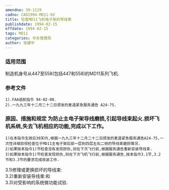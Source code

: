 ```yaml
---
amendno: 39-1129  
cadno: CAD1994-MD11-02  
title: 检查MD11飞机电子架的导线束  
publishdate: 1994-02-15  
effdate: 1994-02-15  
tags: MD11  
categories: 华东管理局  
author: 张建中  
---
```

  
### 适用范围  
制造机身号从447至558(包括447和558)的MD11系列飞机.  
  
<!--more-->  
### 参考文件  
    1).FAA适航指令 94-02-08.  
    2).一九九三年十二月二十二日颁发的麦道紧急服务通告 A24-75.  
  
### 原因、措施和规定     为防止主电子架导线磨损,引起导线束起火.损坏飞机系统,失去飞机相应的功能,完成以下工作。  
    1)在本指令生效后30天内,根据一九九三年十二月二十二日颁发的麦道紧急服务通告A24-75,一次性详细目视检查位于MD11主电子架后部一层到四层左右二侧的导线束磨损情况.  
    2)如果按本指令1)节检查没有发现损伤,则在下次飞行前,根据服务通告重新安装导线束.  
    3)如果按本指令1)节检查发现损伤,则在下次飞机飞行前,根据服务通告,按本指令3.1节,3.2节和3.3节的要求完成改装工作.  
3.1)修理或更换损坏的导线束:  
    3.2)重新安装导线束:和  
3.3)对受影响的系统做功能试验.  
  
        
